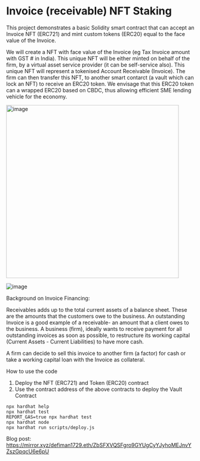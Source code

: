 # Invoice (receivable) NFT Staking 

This project demonstrates a basic Solidity smart contract that can accept an Invoice NFT (ERC721) and mint custom tokens (ERC20) equal to the face value of the Invoice.

We will create a NFT with face value of the Invoice (eg Tax Invoice amount with GST # in India). This unique NFT will be either minted on behalf of the firm, by a virtual asset service provider (it can be self-service also). This unique NFT will represent a tokenised Account Receivable (Invoice). 
The firm can then transfer this NFT, to another smart contarct (a vault which can lock an NFT) to receive an ERC20 token. We envisage that this ERC20 token can a wrapped ERC20 based on CBDC, thus allowing efficient SME lending vehicle for the economy. 

<img width="462" alt="image" src="https://user-images.githubusercontent.com/115624087/197400441-466f0315-03cb-4599-b9a6-55d381489336.png">


![image](https://user-images.githubusercontent.com/115624087/197400157-265d6772-3d96-468c-9dac-4f207f3c3a19.png)

Background on Invoice Financing:

Receivables adds up to the total current assets of a balance sheet. These are the amounts that the customers owe to the business. An outstanding Invoice is a good example of a receivable- an amount that a client owes to the business.
A business (firm), ideally wants to receive payment for all outstanding invoices as soon as possible, to restructure its working capital (Current Assets - Current Liabilities) to have more cash. 

A firm can decide to sell this invoice to another firm (a factor) for cash or take a working capital loan with the Invoice as collateral.

How to use the code
1. Deploy the NFT (ERC721) and Token (ERC20) contract
2. Use the contract address of the above contracts to deploy the Vault Contract


```shell
npx hardhat help
npx hardhat test
REPORT_GAS=true npx hardhat test
npx hardhat node
npx hardhat run scripts/deploy.js
```
Blog post: https://mirror.xyz/defiman1729.eth/ZbSFXVQSFgro9GYUgCyYJyhoMEJnvYZszGpqcU6e6pU
